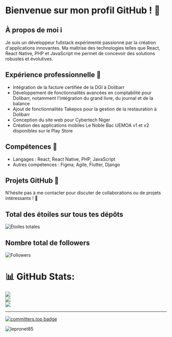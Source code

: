 # Bienvenue sur mon profil GitHub ! 👋

## À propos de moi ℹ️
Je suis un développeur fullstack expérimenté passionné par la création d'applications innovantes. Ma maîtrise des technologies telles que React, React Native, PHP et JavaScript me permet de concevoir des solutions robustes et évolutives.

## Expérience professionnelle 💼
- Intégration de la facture certifiée de la DGI à Dolibarr
- Développement de fonctionnalités avancées en comptabilité pour Dolibarr, notamment l'intégration du grand livre, du journal et de la balance
- Ajout de fonctionnalités Takepos pour la gestion de la restauration à Dolibarr
- Conception du site web pour Cybertech Niger
- Création des applications mobiles Le Noble Bac UEMOA v1 et v2 disponibles sur le Play Store

## Compétences 🚀
- Langages : React, React Native, PHP, JavaScript
- Autres compétences : Figma, Agile, Flutter, Django

## Projets GitHub 🌟


N'hésite pas à me contacter pour discuter de collaborations ou de projets intéressants ! 📧

## Total des étoiles sur tous tes dépôts

![Étoiles totales](https://img.shields.io/github/stars/lepronet85?affiliations=OWNER&style=social)

## Nombre total de followers

![Followers](https://img.shields.io/github/followers/lepronet85?style=social)


# 📊 GitHub Stats:
![](https://github-readme-stats.vercel.app/api?username=lepronet85&theme=tokyonight&hide_border=true&include_all_commits=true&count_private=true)<br/>
![](https://github-readme-streak-stats.herokuapp.com/?user=lepronet85&theme=tokyonight&hide_border=false)<br/>
![](https://github-readme-stats.vercel.app/api/top-langs/?username=lepronet85&theme=tokyonight&hide_border=true&include_all_commits=true&count_private=true&layout=compact)

---
[![committers.top badge](https://user-badge.committers.top/niger_private/Mahamadou-Nouridine.svg)](https://user-badge.committers.top/niger_private/lepronet85)
<p align="left"> <img src="https://komarev.com/ghpvc/?username=lepronet85&label=Profile%20views&color=0e75b6&style=flat" alt="lepronet85" /> </p>

<!-- Proudly created with GPRM ( https://gprm.itsvg.in ) -->
